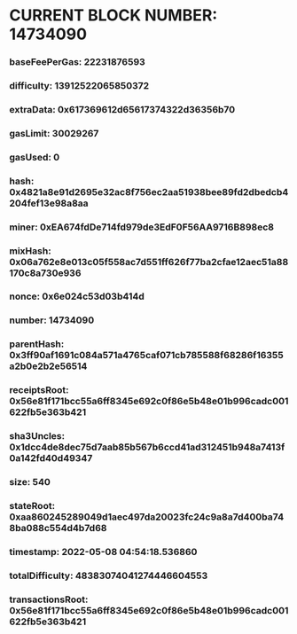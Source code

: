 # CURRENT BLOCK NUMBER: 14734090

### baseFeePerGas: 22231876593
### difficulty: 13912522065850372
### extraData: 0x617369612d65617374322d36356b70
### gasLimit: 30029267
### gasUsed: 0
### hash: 0x4821a8e91d2695e32ac8f756ec2aa51938bee89fd2dbedcb4204fef13e98a8aa
### miner: 0xEA674fdDe714fd979de3EdF0F56AA9716B898ec8
### mixHash: 0x06a762e8e013c05f558ac7d551ff626f77ba2cfae12aec51a88170c8a730e936
### nonce: 0x6e024c53d03b414d
### number: 14734090
### parentHash: 0x3ff90af1691c084a571a4765caf071cb785588f68286f16355a2b0e2b2e56514
### receiptsRoot: 0x56e81f171bcc55a6ff8345e692c0f86e5b48e01b996cadc001622fb5e363b421
### sha3Uncles: 0x1dcc4de8dec75d7aab85b567b6ccd41ad312451b948a7413f0a142fd40d49347
### size: 540
### stateRoot: 0xaa860245289049d1aec497da20023fc24c9a8a7d400ba748ba088c554d4b7d68
### timestamp: 2022-05-08 04:54:18.536860
### totalDifficulty: 48383074041274446604553
### transactionsRoot: 0x56e81f171bcc55a6ff8345e692c0f86e5b48e01b996cadc001622fb5e363b421
